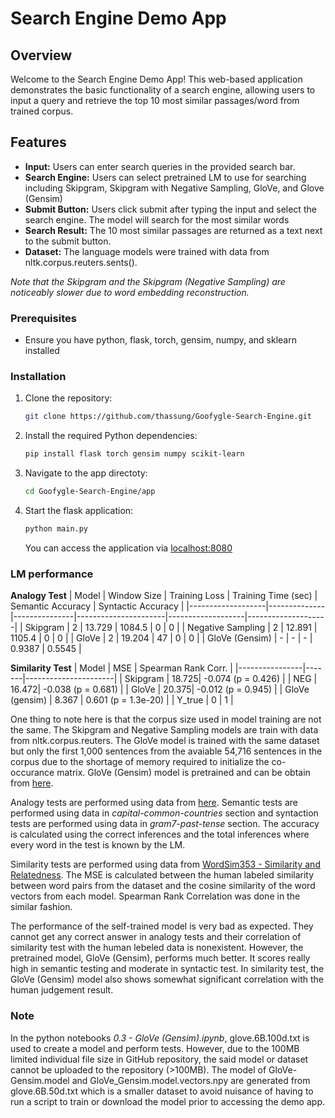 # Search Engine Demo App

## Overview

Welcome to the Search Engine Demo App! This web-based application demonstrates the basic functionality of a search engine, allowing users to input a query and retrieve the top 10 most similar passages/word from trained corpus.

## Features

- **Input:** Users can enter search queries in the provided search bar.
- **Search Engine:** Users can select pretrained LM to use for searching including Skipgram, Skipgram with Negative Sampling, GloVe, and Glove (Gensim)
- **Submit Button:** Users click submit after typing the input and select the search engine. The model will search for the most similar words
- **Search Result:** The 10 most similar passages are returned as a text next to the submit button.
- **Dataset:** The language models were trained with data from nltk.corpus.reuters.sents(). 

*Note that the Skipgram and the Skipgram (Negative Sampling) are noticeably slower due to word embedding reconstruction.*

### Prerequisites

- Ensure you have python, flask, torch, gensim, numpy, and sklearn installed

### Installation

1. Clone the repository:

   ```bash
   git clone https://github.com/thassung/Goofygle-Search-Engine.git
   ```

2. Install the required Python dependencies:

   ```bash
   pip install flask torch gensim numpy scikit-learn
   ```

3. Navigate to the app directoty:
   ```bash
   cd Goofygle-Search-Engine/app
   ```

4. Start the flask application:
   ```bash
   python main.py
   ```

   You can access the application via [localhost:8080](localhost:8080)

### LM performance

__Analogy Test__
| Model             | Window Size | Training Loss | Training Time (sec) | Semantic Accuracy | Syntactic Accuracy |
|-------------------|--------------|---------------|----------------------|-------------------|--------------------|
| Skipgram          | 2            | 13.729        | 1084.5               | 0                 | 0                  |
| Negative Sampling | 2            | 12.891        | 1105.4               | 0                 | 0                  |
| GloVe             | 2            | 19.204        | 47                   | 0                 | 0                  |
| GloVe (Gensim)    | -            | -             | -                    | 0.9387            | 0.5545             |

__Similarity Test__
| Model          | MSE   | Spearman Rank Corr.  |
|----------------|-------|----------------------|
| Skipgram       | 18.725| -0.074 (p = 0.426)   |
| NEG            | 16.472| -0.038 (p = 0.681)   |
| GloVe          | 20.375| -0.012 (p = 0.945)   |
| GloVe (gensim) | 8.367 | 0.601 (p = 1.3e-20)  |
| Y_true         | 0     | 1                    |

One thing to note here is that the corpus size used in model training are not the same. The Skipgram and Negative Sampling models are train with data from nltk.corpus.reuters. The GloVe model is trained with the same dataset but only the first 1,000 sentences from the avaiable 54,716 sentences in the corpus due to the shortage of memory required to initialize the co-occurance matrix. GloVe (Gensim) model is pretrained and can be obtain from [here](https://nlp.stanford.edu/projects/glove/).

Analogy tests are performed using data from [here](https://www.fit.vutbr.cz/~imikolov/rnnlm/word-test.v1.txt). Semantic tests are performed using data in *capital-common-countries* section and syntaction tests are performed using data in *gram7-past-tense* section. The accuracy is calculated using the correct inferences and the total inferences where every word in the test is known by the LM.

Similarity tests are performed using data from [WordSim353 - Similarity and Relatedness](http://alfonseca.org/eng/research/wordsim353.html). The MSE is calculated between the human labeled similarity between word pairs from the dataset and the cosine similarity of the word vectors from each model. Spearman Rank Correlation was done in the similar fashion.

The performance of the self-trained model is very bad as expected. They cannot get any correct answer in analogy tests and their correlation of similarity test with the human lebeled data is nonexistent. However, the pretrained model, GloVe (Gensim), performs much better. It scores really high in semantic testing and moderate in syntactic test. In similarity test, the GloVe (Gensim) model also shows somewhat significant correlation with the human judgement result.

### Note

In the python notebooks *0.3 - GloVe (Gensim).ipynb*, glove.6B.100d.txt is used to create a model and perform tests. However, due to the 100MB limited individual file size in GitHub repository, the said model or dataset cannot be uploaded to the repository (>100MB). The model of GloVe-Gensim.model and GloVe_Gensim.model.vectors.npy are generated from glove.6B.50d.txt which is a smaller dataset to avoid nuisance of having to run a script to train or download the model prior to accessing the demo app.